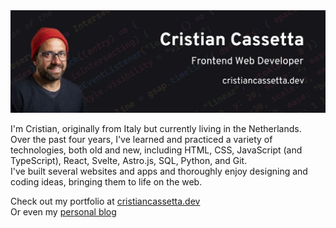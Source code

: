 <img src="https://github.com/criscass/criscass/blob/main/github-banner2.jpg" width="1000">





I'm Cristian, originally from Italy but currently living in the Netherlands.\
Over the past four years, I've learned and practiced a variety of technologies, both old and new, 
including HTML, CSS, JavaScript (and TypeScript), React, Svelte, Astro.js, SQL, Python, and Git.\
I've built several websites and apps and thoroughly enjoy designing and coding ideas, bringing them to life on the web.

Check out my portfolio at [cristiancassetta.dev](https://www.cristiancassetta.dev/)\
Or even my [personal blog](https://www.cassettas-reboot.xyz/en)
